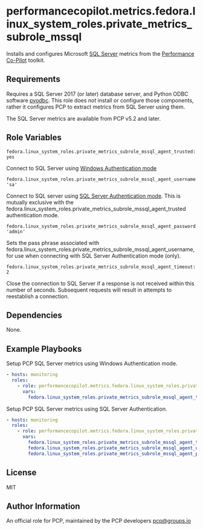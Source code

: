 # performancecopilot.metrics.fedora.linux_system_roles.private_metrics_subrole_mssql

Installs and configures Microsoft [SQL Server](https://docs.microsoft.com/en-us/sql/) metrics from the [Performance Co-Pilot](https://pcp.io/) toolkit.

## Requirements

Requires a SQL Server 2017 (or later) database server, and Python ODBC software [pyodbc](https://docs.microsoft.com/en-us/sql/connect/python/pyodbc/).  This role does *not* install or configure those components, rather it configures PCP to extract metrics from SQL Server using them.

The SQL Server metrics are available from PCP v5.2 and later.

## Role Variables

    fedora.linux_system_roles.private_metrics_subrole_mssql_agent_trusted: yes

Connect to SQL Server using [Windows Authentication mode](https://docs.microsoft.com/en-us/sql/relational-databases/security/choose-an-authentication-mode?view=sql-server-ver15#connecting-through-windows-authentication)

    fedora.linux_system_roles.private_metrics_subrole_mssql_agent_username: 'sa'

Connect to SQL server using [SQL Server Authentication mode](https://docs.microsoft.com/en-us/sql/relational-databases/security/choose-an-authentication-mode?view=sql-server-ver15#connecting-through-sql-server-authentication).  This is mutually exclusive with the fedora.linux_system_roles.private_metrics_subrole_mssql_agent_trusted authentication mode.

    fedora.linux_system_roles.private_metrics_subrole_mssql_agent_password: 'admin'

Sets the pass phrase associated with fedora.linux_system_roles.private_metrics_subrole_mssql_agent_username, for use when connecting with SQL Server Authentication mode (only).

    fedora.linux_system_roles.private_metrics_subrole_mssql_agent_timeout: 2

Close the connection to SQL Server if a response is not received within this number of seconds.  Subsequent requests will result in attempts to reestablish a connection.

## Dependencies

None.

## Example Playbooks

Setup PCP SQL Server metrics using Windows Authentication mode.

```yaml
- hosts: monitoring
  roles:
    - role: performancecopilot.metrics.fedora.linux_system_roles.private_metrics_subrole_mssql
      vars:
        fedora.linux_system_roles.private_metrics_subrole_mssql_agent_timeout: 5
```

Setup PCP SQL Server metrics using SQL Server Authentication.

```yaml
- hosts: monitoring
  roles:
    - role: performancecopilot.metrics.fedora.linux_system_roles.private_metrics_subrole_mssql
      vars:
        fedora.linux_system_roles.private_metrics_subrole_mssql_agent_trusted: no
        fedora.linux_system_roles.private_metrics_subrole_mssql_agent_username: sa
        fedora.linux_system_roles.private_metrics_subrole_mssql_agent_password: admin
```

## License

MIT

## Author Information

An official role for PCP, maintained by the PCP developers <pcp@groups.io>
